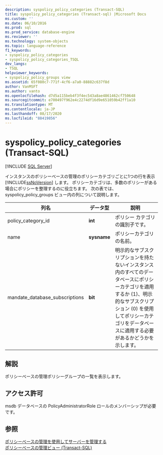 ```yaml
---
description: syspolicy_policy_categories (Transact-SQL)
title: syspolicy_policy_categories (Transact-sql) |Microsoft Docs
ms.custom: ''
ms.date: 06/10/2016
ms.prod: sql
ms.prod_service: database-engine
ms.reviewer: ''
ms.technology: system-objects
ms.topic: language-reference
f1_keywords:
- syspolicy_policy_categories
- syspolicy_policy_categories_TSQL
dev_langs:
- TSQL
helpviewer_keywords:
- syspolicy_policy_groups view
ms.assetid: 65f080c7-771f-4cf6-a7a0-88882c637f8d
author: VanMSFT
ms.author: vanto
ms.openlocfilehash: d7d5a115beb4f3f4ec543a8ae4861462cf750648
ms.sourcegitcommit: e700497f962e4c2274df16d9e651059b42ff1a10
ms.translationtype: MT
ms.contentlocale: ja-JP
ms.lasthandoff: 08/17/2020
ms.locfileid: "88419856"
---
```

# <a name="syspolicy_policy_categories-transact-sql"></a>syspolicy_policy_categories (Transact-SQL)
[!INCLUDE [SQL Server](../../includes/applies-to-version/sqlserver.md)]

  インスタンスのポリシーベースの管理のポリシーカテゴリごとに1つの行を表示 [!INCLUDE[ssNoVersion](../../includes/ssnoversion-md.md)] します。 ポリシーカテゴリは、多数のポリシーがある場合にポリシーを整理するのに役立ちます。 次の表では、syspolicy_policy_groups ビュー内の列について説明します。  
 
  
|列名|データ型|説明|  
|-----------------|---------------|-----------------|  
|policy_category_id|**int**|ポリシー カテゴリの識別子です。|  
|name|**sysname**|ポリシーカテゴリの名前。|  
|mandate_database_subscriptions|**bit**|明示的なサブスクリプションを持たないインスタンス内のすべてのデータベースにポリシーカテゴリを適用するか (1)、明示的なサブスクリプション (0) を使用してポリシーカテゴリをデータベースに適用する必要があるかどうかを示します。|  
  
## <a name="remarks"></a>解説  
 ポリシーベースの管理ポリシーグループの一覧を表示します。  
  
## <a name="permissions"></a>アクセス許可  
 msdb データベースの PolicyAdministratorRole ロールのメンバーシップが必要です。  
  
## <a name="see-also"></a>参照  
 [ポリシーベースの管理を使用してサーバーを管理する](../../relational-databases/policy-based-management/administer-servers-by-using-policy-based-management.md)   
 [ポリシーベースの管理ビュー &#40;Transact-SQL&#41;](../../relational-databases/system-catalog-views/policy-based-management-views-transact-sql.md)  
  
  
